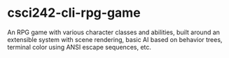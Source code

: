 # csci242-cli-rpg-game
An RPG game with various character classes and abilities, built around an extensible system with scene rendering, basic AI based on behavior trees, terminal color using ANSI escape sequences, etc.
